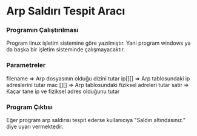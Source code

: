 # Arp Saldırı Tespit Aracı
### Programın Çalıştırılması
Program linux işletim sistemine göre yazılmıştır. Yani program windows ya da başka bir işletim sisteminde çalışmayacaktır.
### Parametreler
filename => Arp dosyasının olduğu dizini tutar
ip[][] => Arp tablosundaki ip adreslerini tutar
mac [][] => Arp tablosundaki fiziksel adreleri tutar
satir => Kaçar tane ip ve fiziksel adres olduğunu tutar
### Program Çıktısı
Eğer program arp saldırısı tespit ederse kullanıcıya "Saldırı altındasınız." diye uyarı vermektedir.

